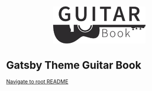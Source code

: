 <p align="center">
  <a href="https://guitar-book.netlify.app">
    <img alt="Guitar Book" src="src/assets/GuitarBookIcon.svg" width="250" />
  </a>
</p>

# Gatsby Theme Guitar Book

[Navigate to root README](../README.md)
